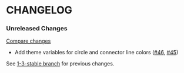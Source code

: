 # CHANGELOG

### Unreleased Changes

[Compare changes](https://github.com/codevise/pageflow-linkmap-page/compare/1-3-stable...master)

- Add theme variables for circle and connector line colors
  ([#46](https://github.com/codevise/pageflow-linkmap-page/pull/46),
   [#45](https://github.com/codevise/pageflow-linkmap-page/pull/45))

See
[1-3-stable branch](https://github.com/codevise/pageflow-linkmap-page/blob/1-3-stable/CHANGELOG.md)
for previous changes.
